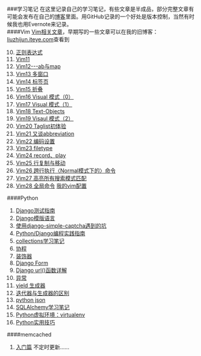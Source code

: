 ﻿###学习笔记
在这里记录自己的学习笔记，有些文章是半成品，部分完整文章有可能会发布在自己的[博客](http://foofish.net)里面。用GitHub记录的一个好处是版本控制，当然有时候我也用Evernote来记录。  
####Vim
[Vim相关文章](./vim/目录.md)，早期写的一些文章可以在我的旧博客：[liuzhijun.iteye.com](http://liuzhijun.iteye.com/category/270228)查看到  

10. [正则表达式](./vim/10.md) 
11. [Vim11](./vim/11.md)
12. [Vim12---ab与map](./vim/12.md)
13. [Vim13  多窗口](./vim/13.md)
14. [Vim14  标签页](./vim/14.md)
15. [Vim15 折叠](./vim/15折叠.md)
16. [Vim16 Visual 模式（0）](./vim/16.md)
17. [Vim17 Visual 模式（1）](./vim/17.md)
18. [Vim18 Text-Objects](./vim/18.md)
19. [Vim19 Visaul 模式（2）](./vim/19.md)
20. [Vim20 Taglist初体验](./vim/20.md)
21. [Vim21 又谈abbreviation](./vim/21.md)
22. [Vim22 编码设置](./vim/22.md)
23. [Vim23 filetype](./vim/23.md)
24. [Vim24 record、play](./vim/24.md)
25. [Vim25 行复制与移动](./vim/25.md)
26. [Vim26 跨行执行〈Normal模式下的〉命令](./vim/26.md)
27. [Vim27 高亮所有搜索模式匹配](./vim/27.md)
28. [Vim28 全局命令](./vim/28.md)
[我的vim配置](./vim/vimrc.md)  

####Python
1. [Django测试指南](./python/a_guide_to_testing_in_django.md)
2. [Django模版语言](./python/django_template.md)
3. [使用django-simple-captcha遇到的坑](./python/captcha.md)
3. [Python/Django编程实践指南](./python/code_style.md)
5. [collections学习笔记](./python/collections.md)
6. [协程](./python/coroutine.md)
7. [装饰器](./python/decorators.md)
8. [Django Form](./python/django_form.md)
9. [Django url()函数详解](./python/django_url.md)
10. [异常](./python/exception.md)
11. [yield 生成器](./python/generator.md)
12. [迭代器与生成器的区别](./python/iterator_generator.md)
13. [python json](./python/json.md)
14. [SQLAlchemy学习笔记](./python/sqlalchemy.md)
15. [Python虚拟环境：virtualenv](./python/virtualenv.md)
16. [Python实用技巧](./python/useful_features.md)

####memcached
1. [入门篇](./memcached/入门篇.md)
不定时更新...... 

